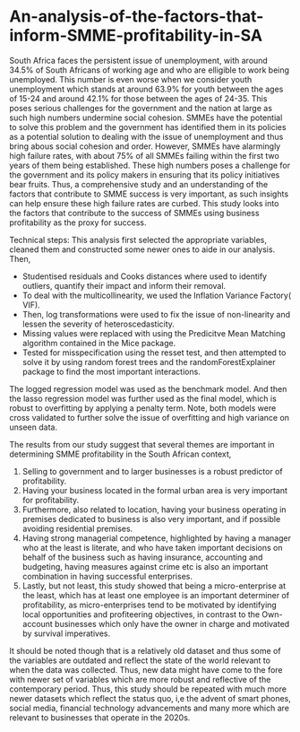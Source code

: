 # An-analysis-of-the-factors-that-inform-SMME-profitability-in-SA

South Africa faces the persistent issue of unemployment, with around 34.5% of South Africans of working age and who are elligible to work being unemployed. This number is even worse when we consider youth unemployment which stands at around 63.9% for youth between the ages of 15-24 and around 42.1% for those between the ages of 24-35. This poses serious challenges for the government and the nation at large as such high numbers undermine social cohesion. SMMEs have the potential to solve this problem and the government has identified them in its policies as a potential solution to dealing with the issue of unemployment and thus bring abous social cohesion and order. However, SMMEs have alarmingly high failure rates, with about 75% of all SMMEs failing within the first two years of them being established. These high numbers poses a challenge for the government and its policy makers in ensuring that its policy initiatives bear fruits. Thus, a comprehensive study and an understanding of the factors that contribute to SMME success is very important, as such insights can help ensure these high failure rates are curbed. This study looks into the factors that contribute to the success of SMMEs using business profitability as the proxy for success. 

Technical steps:
This analysis first selected the appropriate variables, cleaned them and constructed some newer ones to aide in our analysis. Then, 

* Studentised residuals and Cooks distances where used to identify outliers, quantify their impact and inform their removal.
* To deal with the multicollinearity, we used the Inflation Variance Factory( VIF).
* Then, log transformations were used to fix the issue of non-linearity and lessen the severity of heteroscedasticity.
* Missing values were replaced with using the Predicitve Mean Matching algorithm contained in the Mice package.
* Tested for misspecification using the resset test, and then attempted to solve it by using random forest trees and the randomForestExplainer package to find the most important interactions.

The logged regression model was used as the benchmark model. And then the lasso regression model was further used as the final model, which is robust to overfitting by applying a penalty term.
Note, both models were cross validated to further solve the issue of overfitting and high variance on unseen data.

The results from our study suggest that several themes are important in determining SMME profitability in the South African context, 
  1. Selling to government and to larger businesses is a robust predictor of profitability.
  2. Having your business located in the formal urban area is very important for profitability.
  3. Furthermore, also related to location, having your business operating in premises dedicated to business is also very important, and if possible avoiding residential premises.
  4. Having strong managerial competence, highlighted by having a manager who at the least is literate, and who have taken important decisions on behalf of the business such as having insurance, accounting and budgeting, having measures against crime etc is also an important combination in having successful enterprises.
  5. Lastly, but not least, this study showed that being a micro-enterprise at the least, which has at least one employee is an important determiner of profitability, as micro-enterprises tend to be motivated by identifying local opportunities and profiteering objectives, in contrast to the Own-account businesses which only have the owner in charge and motivated by survival imperatives.

It should be noted though that is a relatively old dataset and thus some of the variables are outdated and reflect the state of the world relevant to when the data was collected. Thus, new data might have come to the fore with newer set of variables which are more robust and reflective of the contemporary period. Thus, this study should be repeated with much more newer datasets which reflect the status quo, i,e the advent of smart phones, social media, financial technology advancements and many more which are relevant to businesses that operate in the 2020s.

